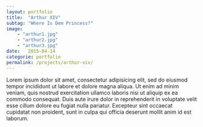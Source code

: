 ```yaml
---
layout: portfolio
title:  "Arthur XIV"
subtag: "Where Is Dem Princess?"
image:
    - "arthur1.jpg"
    - "arthur2.jpg"
    - "arthur3.jpg"
date:   2015-04-14
categorie: portfolio
permalink: /projects/arthur-xiv/
---
```


Lorem ipsum dolor sit amet, consectetur adipisicing elit, sed do eiusmod
tempor incididunt ut labore et dolore magna aliqua. Ut enim ad minim veniam,
quis nostrud exercitation ullamco laboris nisi ut aliquip ex ea commodo
consequat. Duis aute irure dolor in reprehenderit in voluptate velit esse
cillum dolore eu fugiat nulla pariatur. Excepteur sint occaecat cupidatat non
proident, sunt in culpa qui officia deserunt mollit anim id est laborum.